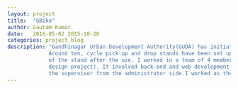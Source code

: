 ```yaml
---
layout: project
title:  "GBike"
author: Gautam Kumar
date:   2016-05-02 2015-10-26
categories: project_blog
description: "Gandhinagar Urban Development Authority(GUDA) has initiated a community bike sharing system in Gandhinagar.
             Around ten, cycle pick-up and drop stands have been set up from where people can take the bike and return it to any
             of the stand after the use. I worked in a team of 4 members to build a digital log maintenance system (as my summer             1
             design project). It involved back-end and web development for the proper management of cycle for the stand person and
             the supervisor from the administrator side.I worked as the back-end developer and created database for the system."
---
```

